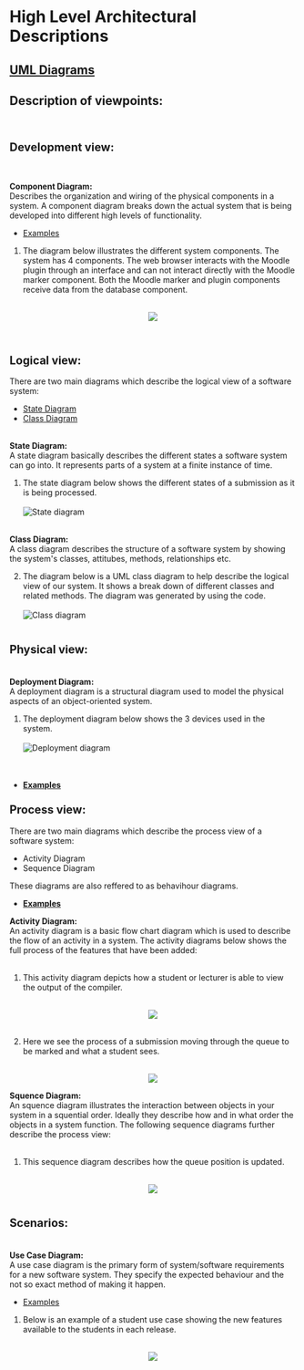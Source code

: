 # High Level Architectural Descriptions

## [UML Diagrams](https://www.smartdraw.com/uml-diagram/)

## Description of viewpoints:
<br>

### <span style="font-size:larger;">**Development view:**<span><br>
<br>

**Component Diagram:**<br>
Describes the organization and wiring of the physical components in a system. A component diagram breaks down the actual system that is being developed into different high levels of functionality. <br>
- [Examples](https://www.visual-paradigm.com/guide/uml-unified-modeling-language/what-is-component-diagram/)



1. The diagram below illustrates the different system components. The system has 4 components. The web browser interacts with the Moodle plugin through an interface and can not interact directly with the Moodle marker component. Both the Moodle marker and plugin components receive data from the database component.
<br><br>
<div style="text-align:center"><img src="Diagrams/ComponentDiagram.png"/></div>
<br><br>

### <span style="font-size:larger;">**Logical view:**</span><br>
There are two main diagrams which describe the logical view of a software system:
- [State Diagram](https://www.geeksforgeeks.org/unified-modeling-language-uml-state-diagrams/)
- [Class Diagram](https://www.visual-paradigm.com/guide/uml-unified-modeling-language/what-is-class-diagram/)
<br><br>

**State Diagram:**
<br>
A state diagram basically describes the different states a software system can go into. It represents parts of a system at a finite instance of time.

1. The state diagram below shows the different states of a submission as it is being processed.<br><br>
![State diagram](Diagrams/LogicalViewStateDiagram.png)<br><br>

**Class Diagram:**
<br>
A class diagram describes the structure of a software system by showing the system's classes, attitubes, methods, relationships etc.
<br>


2. The diagram below is a UML class diagram to help describe the logical view of our system. It shows a break down of different classes and related methods. The diagram was generated by using the code.<br><br>
![Class diagram](Diagrams/ClassDiagram.png)
<br><br>

### <span style="font-size:larger;">**Physical view:**</span><br><br>
**Deployment Diagram:**
<br>
A deployment diagram is a structural diagram used to model the physical aspects of an object-oriented system.
<br>
1. The deployment diagram below shows the 3 devices used in the system.<br><br>
![Deployment diagram](Diagrams/DeploymentDiagram.png)   
<br><br>


- **[Examples](https://www.lucidchart.com/pages/uml-deployment-diagram)**<br>

### <span style="font-size:larger;">**Process view:**</span><br>
There are two main diagrams which describe the process view of a software system:
- Activity Diagram
- Sequence Diagram

These diagrams are also reffered to as behavihour diagrams.
<br>
- **[Examples](https://www.geeksforgeeks.org/difference-between-sequence-diagram-and-activity-diagram/)**<br>

**Activity Diagram:**<br>
An activity diagram is a basic flow chart diagram which is used to describe the flow of an activity in a system. The activity diagrams below shows the full process of the features that have been added:
<br>
<br>

1. This activity diagram depicts how a student or lecturer is able to view the output of the compiler.
<br>
<div style="text-align:center"><img src="Diagrams/ActivityInformation.png"/></div>
<br>

2. Here we see the process of a submission moving through the queue to be marked and what a student sees.
<br>
<div style="text-align:center"><img src="Diagrams/ActivityQueue.png"/></div>


**Squence Diagram:**<br>
An squence diagram illustrates the interaction between objects in your system in a squential order. Ideally they describe how and in what order the objects in a system function. The following sequence diagrams further describe the process view:
<br><br>

1. This sequence diagram describes how the queue position is updated.
<br><br>
<div style="text-align:center"><img src="Diagrams/SequenceQueue.png"/></div>
<br>

### <span style="font-size:larger;">**Scenarios:** </span> <br><br>

**Use Case Diagram:**<br>
A use case diagram is the primary form of system/software requirements for a new software system. They specify the expected behaviour and the not so exact method of making it happen.

- [Examples](https://www.visual-paradigm.com/guide/uml-unified-modeling-language/what-is-use-case-diagram/)


1. Below is an example of a student use case showing the new features available to the students in each release.
<br><br>
<div style="text-align:center"><img src="Diagrams/StudentUserDiagram.png"/></div>
